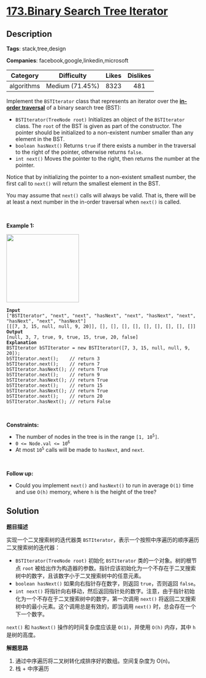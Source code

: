 # [173.Binary Search Tree Iterator](https://leetcode.com/problems/binary-search-tree-iterator/description/)

## Description

**Tags**: stack,tree,design

**Companies**: facebook,google,linkedin,microsoft

|  Category  |   Difficulty    | Likes | Dislikes |
| :--------: | :-------------: | :---: | :------: |
| algorithms | Medium (71.45%) | 8323  |   481    |


<p>Implement the <code>BSTIterator</code> class that represents an iterator over the <strong><a href="https://en.wikipedia.org/wiki/Tree_traversal#In-order_(LNR)" target="_blank">in-order traversal</a></strong> of a binary search tree (BST):</p>
<ul>
  <li><code>BSTIterator(TreeNode root)</code> Initializes an object of the <code>BSTIterator</code> class. The <code>root</code> of the BST is given as part of the constructor. The pointer should be initialized to a non-existent number smaller than any element in the BST.</li>
  <li><code>boolean hasNext()</code> Returns <code>true</code> if there exists a number in the traversal to the right of the pointer, otherwise returns <code>false</code>.</li>
  <li><code>int next()</code> Moves the pointer to the right, then returns the number at the pointer.</li>
</ul>
<p>Notice that by initializing the pointer to a non-existent smallest number, the first call to <code>next()</code> will return the smallest element in the BST.</p>
<p>You may assume that <code>next()</code> calls will always be valid. That is, there will be at least a next number in the in-order traversal when <code>next()</code> is called.</p>
<p>&nbsp;</p>
<p><strong class="example">Example 1:</strong></p>
<img alt="" src="https://assets.leetcode.com/uploads/2018/12/25/bst-tree.png" style="width: 189px; height: 178px;" />
<pre><code><strong>Input</strong>
[&quot;BSTIterator&quot;, &quot;next&quot;, &quot;next&quot;, &quot;hasNext&quot;, &quot;next&quot;, &quot;hasNext&quot;, &quot;next&quot;, &quot;hasNext&quot;, &quot;next&quot;, &quot;hasNext&quot;]
[[[7, 3, 15, null, null, 9, 20]], [], [], [], [], [], [], [], [], []]
<strong>Output</strong>
[null, 3, 7, true, 9, true, 15, true, 20, false]
<strong>Explanation</strong>
BSTIterator bSTIterator = new BSTIterator([7, 3, 15, null, null, 9, 20]);
bSTIterator.next();    // return 3
bSTIterator.next();    // return 7
bSTIterator.hasNext(); // return True
bSTIterator.next();    // return 9
bSTIterator.hasNext(); // return True
bSTIterator.next();    // return 15
bSTIterator.hasNext(); // return True
bSTIterator.next();    // return 20
bSTIterator.hasNext(); // return False</code></pre>
<p>&nbsp;</p>
<p><strong>Constraints:</strong></p>
<ul>
  <li>The number of nodes in the tree is in the range <code>[1, 10<sup>5</sup>]</code>.</li>
  <li><code>0 &lt;= Node.val &lt;= 10<sup>6</sup></code></li>
  <li>At most <code>10<sup>5</sup></code> calls will be made to <code>hasNext</code>, and <code>next</code>.</li>
</ul>
<p>&nbsp;</p>
<p><strong>Follow up:</strong></p>
<ul>
  <li>Could you implement <code>next()</code> and <code>hasNext()</code> to run in average <code>O(1)</code> time and use&nbsp;<code>O(h)</code> memory, where <code>h</code> is the height of the tree?</li>
</ul>

## Solution

**题目描述**

实现一个二叉搜索树的迭代器类 `BSTIterator`，表示一个按照中序遍历的顺序遍历二叉搜索树的迭代器：

- `BSTIterator(TreeNode root)` 初始化 `BSTIterator` 类的一个对象。树的根节点 `root` 被给出作为构造器的参数。指针应该初始化为一个不存在于二叉搜索树中的数字，且该数字小于二叉搜索树中的任意元素。
- `boolean hasNext()` 如果向右指针存在数字，则返回 `true`，否则返回 `false`。
- `int next()` 将指针向右移动，然后返回指针处的数字。注意，由于指针初始化为一个不存在于二叉搜索树中的数字，第一次调用 `next()` 将返回二叉搜索树中的最小元素。这个调用总是有效的，即当调用 `next()` 时，总会存在一个下一个数字。

`next()` 和 `hasNext()` 操作的时间复杂度应该是 `O(1)`，并使用 `O(h)` 内存，其中 `h` 是树的高度。

**解题思路**

1. 通过中序遍历将二叉树转化成排序好的数组。空间复杂度为 O(n)。
2. 栈 + 中序遍历

